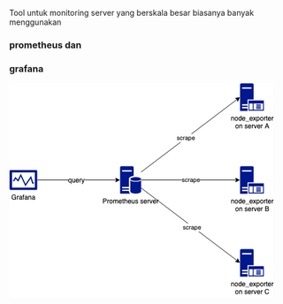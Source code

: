 Tool untuk monitoring server yang berskala besar biasanya banyak menggunakan 
### prometheus dan 
### grafana 

![alt text](https://github.com/asepboy/devops-dumbways-btch4-kl2/blob/master/folder-image-jawaban/07.png)
